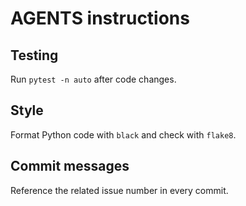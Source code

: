 # AGENTS instructions

## Testing
Run `pytest -n auto` after code changes.

## Style
Format Python code with `black` and check with `flake8`.

## Commit messages
Reference the related issue number in every commit.